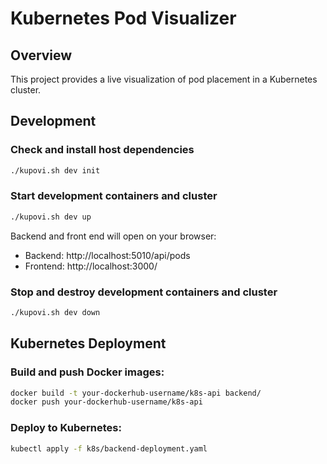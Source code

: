 # Kubernetes Pod Visualizer

## Overview
This project provides a live visualization of pod placement in a Kubernetes cluster.

## Development

### Check and install host dependencies
```sh
./kupovi.sh dev init
```

### Start development containers and cluster
```sh
./kupovi.sh dev up
```
Backend and front end will open on your browser:

- Backend: http://localhost:5010/api/pods
- Frontend: http://localhost:3000/


### Stop and destroy development containers and cluster
```sh
./kupovi.sh dev down
```

## Kubernetes Deployment

### Build and push Docker images:
```sh
docker build -t your-dockerhub-username/k8s-api backend/
docker push your-dockerhub-username/k8s-api
```

### Deploy to Kubernetes:
```sh
kubectl apply -f k8s/backend-deployment.yaml
```
